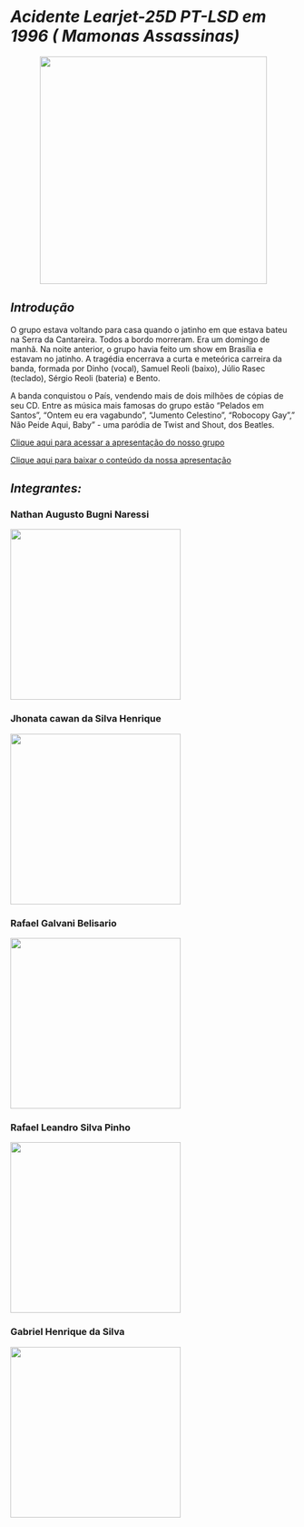 # *Acidente Learjet-25D PT-LSD em 1996 ( Mamonas Assassinas)*



<div align="center">
<img src="https://user-images.githubusercontent.com/61609188/165877694-00d2752a-f8ac-4fb0-a2d4-ccb62ffd11fe.png" width="400px" />
</div>

## *Introdução*
  O grupo estava voltando para casa quando o jatinho em que estava bateu na Serra da Cantareira. Todos a bordo morreram. Era um domingo de manhã. Na noite anterior, o grupo havia feito um show em Brasília e estavam no jatinho. A tragédia encerrava a curta e meteórica carreira da banda, formada por Dinho (vocal), Samuel Reoli (baixo), Júlio Rasec (teclado), Sérgio Reoli (bateria) e Bento.

 A banda conquistou o País, vendendo mais de dois milhões de cópias de seu CD. Entre as música mais famosas do grupo estão “Pelados em Santos”, “Ontem eu era vagabundo”, “Jumento Celestino”, “Robocopy Gay”,” Não Peide Aqui, Baby” - uma paródia de Twist and Shout, dos Beatles.
 
 [Clique aqui para acessar a apresentação do nosso grupo](https://www.canva.com/design/DAE_CKIZm38/0eidzityO4kKYRUay-C6nA/view?utm_content=DAE_CKIZm38&utm_campaign=designshare&utm_medium=link&utm_source=publishsharelink)
 
 [Clique aqui para baixar o conteúdo da nossa apresentação](https://github.com/NathanNaressi/Acidente-Learjet-25D---PT-LSD-em-1996/files/8587835/A.banda.docx)
 
 
 ## *Integrantes:*
 
 ### Nathan Augusto Bugni Naressi
 <img src="https://user-images.githubusercontent.com/61609188/165879372-57ab39b6-ae6f-4a17-9940-86c0d6a76790.jpg" width="300px" />
 
 
 ### Jhonata cawan da Silva Henrique
 <img src="https://user-images.githubusercontent.com/61609188/165879674-28c7e481-3137-40f0-afd5-e5352e7b48ac.jpg" width="300px" />
 
 
 ### Rafael Galvani Belisario
 <img src="https://user-images.githubusercontent.com/61609188/165879852-a4dbaa41-0110-4618-a86f-6f57b9f64d9f.jpg" width="300px" />
 
 
 ### Rafael Leandro Silva Pinho
  <img src="https://user-images.githubusercontent.com/61609188/165879967-c0963ec3-30a0-4025-a977-fee4e5cb88d3.jpg" width="300px" />
  
  
 ### Gabriel Henrique da Silva
 <img src="https://user-images.githubusercontent.com/61609188/165880210-81df7e75-4436-4d9b-9d0c-1d5945d13e18.jpg" width="300px" />
